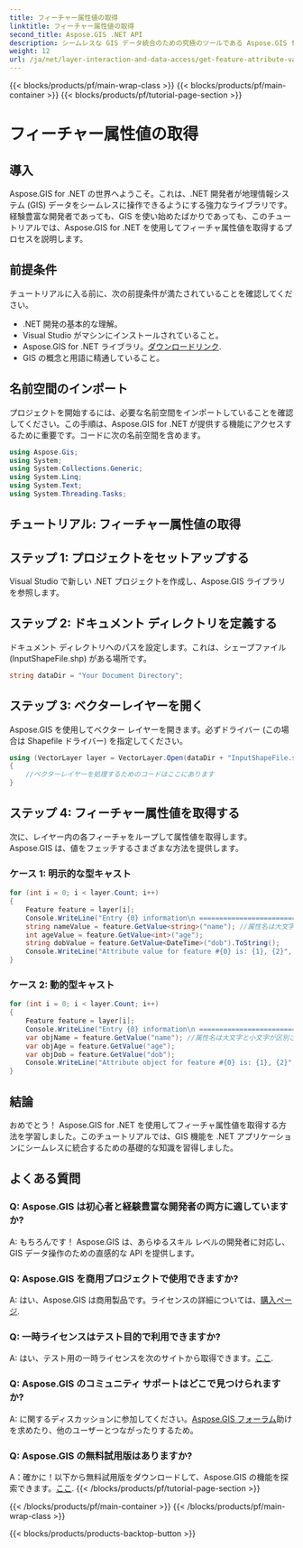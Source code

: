```yaml
---
title: フィーチャー属性値の取得
linktitle: フィーチャー属性値の取得
second_title: Aspose.GIS .NET API
description: シームレスな GIS データ統合のための究極のツールである Aspose.GIS for .NET を探索してください。今すぐ無料トライアルをダウンロードしてください! #Aspose #GIS #.NET
weight: 12
url: /ja/net/layer-interaction-and-data-access/get-feature-attribute-value/
---
```


{{< blocks/products/pf/main-wrap-class >}}
{{< blocks/products/pf/main-container >}}
{{< blocks/products/pf/tutorial-page-section >}}

# フィーチャー属性値の取得

## 導入
Aspose.GIS for .NET の世界へようこそ。これは、.NET 開発者が地理情報システム (GIS) データをシームレスに操作できるようにする強力なライブラリです。経験豊富な開発者であっても、GIS を使い始めたばかりであっても、このチュートリアルでは、Aspose.GIS for .NET を使用してフィーチャ属性値を取得するプロセスを説明します。
## 前提条件
チュートリアルに入る前に、次の前提条件が満たされていることを確認してください。
- .NET 開発の基本的な理解。
- Visual Studio がマシンにインストールされていること。
-  Aspose.GIS for .NET ライブラリ。[ダウンロードリンク](https://releases.aspose.com/gis/net/).
- GIS の概念と用語に精通していること。
## 名前空間のインポート
プロジェクトを開始するには、必要な名前空間をインポートしていることを確認してください。この手順は、Aspose.GIS for .NET が提供する機能にアクセスするために重要です。コードに次の名前空間を含めます。
```csharp
using Aspose.Gis;
using System;
using System.Collections.Generic;
using System.Linq;
using System.Text;
using System.Threading.Tasks;
```
## チュートリアル: フィーチャー属性値の取得
## ステップ 1: プロジェクトをセットアップする
Visual Studio で新しい .NET プロジェクトを作成し、Aspose.GIS ライブラリを参照します。
## ステップ 2: ドキュメント ディレクトリを定義する
ドキュメント ディレクトリへのパスを設定します。これは、シェープファイル (InputShapeFile.shp) がある場所です。
```csharp
string dataDir = "Your Document Directory";
```
## ステップ 3: ベクターレイヤーを開く
Aspose.GIS を使用してベクター レイヤーを開きます。必ずドライバー (この場合は Shapefile ドライバー) を指定してください。
```csharp
using (VectorLayer layer = VectorLayer.Open(dataDir + "InputShapeFile.shp", Drivers.Shapefile))
{
    //ベクターレイヤーを処理するためのコードはここにあります
}
```
## ステップ 4: フィーチャー属性値を取得する
次に、レイヤー内の各フィーチャをループして属性値を取得します。 Aspose.GIS は、値をフェッチするさまざまな方法を提供します。
### ケース 1: 明示的な型キャスト
```csharp
for (int i = 0; i < layer.Count; i++)
{
    Feature feature = layer[i];
    Console.WriteLine("Entry {0} information\n ========================", i);
    string nameValue = feature.GetValue<string>("name"); //属性名は大文字と小文字が区別されます
    int ageValue = feature.GetValue<int>("age");
    string dobValue = feature.GetValue<DateTime>("dob").ToString();
    Console.WriteLine("Attribute value for feature #{0} is: {1}, {2}", nameValue, ageValue, dobValue);
}
```
### ケース 2: 動的型キャスト
```csharp
for (int i = 0; i < layer.Count; i++)
{
    Feature feature = layer[i];
    Console.WriteLine("Entry {0} information\n ========================", i);
    var objName = feature.GetValue("name"); //属性名は大文字と小文字が区別されます
    var objAge = feature.GetValue("age");
    var objDob = feature.GetValue("dob");
    Console.WriteLine("Attribute object for feature #{0} is: {1}, {2}", objName, objAge, objDob);
}
```
## 結論
おめでとう！ Aspose.GIS for .NET を使用してフィーチャ属性値を取得する方法を学習しました。このチュートリアルでは、GIS 機能を .NET アプリケーションにシームレスに統合するための基礎的な知識を習得しました。
## よくある質問
### Q: Aspose.GIS は初心者と経験豊富な開発者の両方に適していますか?
A: もちろんです！ Aspose.GIS は、あらゆるスキル レベルの開発者に対応し、GIS データ操作のための直感的な API を提供します。
### Q: Aspose.GIS を商用プロジェクトで使用できますか?
 A: はい、Aspose.GIS は商用製品です。ライセンスの詳細については、[購入ページ](https://purchase.aspose.com/buy).
### Q: 一時ライセンスはテスト目的で利用できますか?
 A: はい、テスト用の一時ライセンスを次のサイトから取得できます。[ここ](https://purchase.aspose.com/temporary-license/).
### Q: Aspose.GIS のコミュニティ サポートはどこで見つけられますか?
 A: に関するディスカッションに参加してください。[Aspose.GIS フォーラム](https://forum.aspose.com/c/gis/33)助けを求めたり、他のユーザーとつながったりするため。
### Q: Aspose.GIS の無料試用版はありますか?
 A：確かに！以下から無料試用版をダウンロードして、Aspose.GIS の機能を探索できます。[ここ](https://releases.aspose.com/).
{{< /blocks/products/pf/tutorial-page-section >}}

{{< /blocks/products/pf/main-container >}}
{{< /blocks/products/pf/main-wrap-class >}}

{{< blocks/products/products-backtop-button >}}
